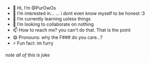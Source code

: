- 👋 Hi, I’m @PurOwOs
- 👀 I’m interested in... ... i dont even know myself to be honest :3
- 🌱 I’m currently learning usless things
- 💞️ I’m looking to collaborate on nothing
- 📫 How to reach me? you can't do that. That is the point
- 😄 Pronouns: why the F### do you care...?
- ⚡ Fun fact: im furry


*note all of this is joke*
<!---
PurOwOs/PurOwOs is a ✨ special ✨ repository because its `README.md` (this file) appears on your GitHub profile.
You can click the Preview link to take a look at your changes.
--->
